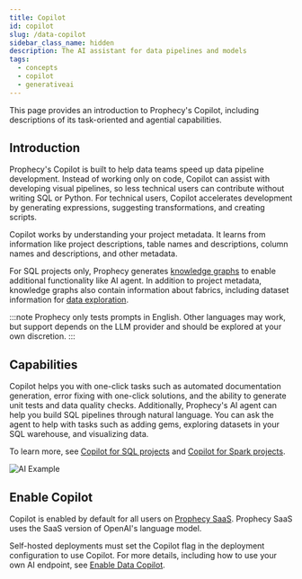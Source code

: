 ```yaml
---
title: Copilot
id: copilot
slug: /data-copilot
sidebar_class_name: hidden
description: The AI assistant for data pipelines and models
tags:
  - concepts
  - copilot
  - generativeai
---
```


This page provides an introduction to Prophecy's Copilot, including descriptions of its task-oriented and agential capabilities.

## Introduction

Prophecy's Copilot is built to help data teams speed up data pipeline development. Instead of working only on code, Copilot can assist with developing visual pipelines, so less technical users can contribute without writing SQL or Python. For technical users, Copilot accelerates development by generating expressions, suggesting transformations, and creating scripts.

Copilot works by understanding your project metadata. It learns from information like project descriptions, table names and descriptions, column names and descriptions, and other metadata.

For SQL projects only, Prophecy generates [knowledge graphs](/knowledge-graph) to enable additional functionality like AI agent. In addition to project metadata, knowledge graphs also contain information about fabrics, including dataset information for [data exploration](/analysts/ai-explore).

:::note
Prophecy only tests prompts in English. Other languages may work, but support depends on the LLM provider and should be explored at your own discretion.
:::

## Capabilities

Copilot helps you with one-click tasks such as automated documentation generation, error fixing with one-click solutions, and the ability to generate unit tests and data quality checks. Additionally, Prophecy's AI agent can help you build SQL pipelines through natural language. You can ask the agent to help with tasks such as adding gems, exploring datasets in your SQL warehouse, and visualizing data.

To learn more, see [Copilot for SQL projects](/analysts/ai-features) and [Copilot for Spark projects](/engineers/copilot).

![AI Example](img/agent-chat.gif)

## Enable Copilot

Copilot is enabled by default for all users on [Prophecy SaaS](https://docs.prophecy.io/administration/prophecy-deployment). Prophecy SaaS uses the SaaS version of OpenAI's language model.

Self-hosted deployments must set the Copilot flag in the deployment configuration to use Copilot. For more details, including how to use your own AI endpoint, see [Enable Data Copilot](/docs/administration/self-hosted/enable-data-copilot.md).
